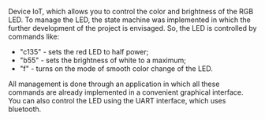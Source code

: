 Device IoT, which allows you to control the color and brightness of the RGB LED. To manage the LED, the state machine was implemented in which the further development of the project is envisaged. So, the LED is controlled by commands like:

- "c135" - sets the red LED to half power;
- "b55" - sets the brightness of white to a maximum;
- "f" - turns on the mode of smooth color change of the LED.

All management is done through an application in which all these commands are already implemented in a convenient graphical interface. You can also control the LED using the UART interface, which uses bluetooth.